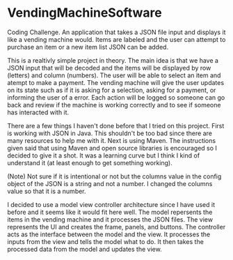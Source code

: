 # VendingMachineSoftware
Coding Challenge. An application that takes a JSON file input and displays it like a vending machine would. Items are labeled and the user can attempt to purchase an item or a new item list JSON can be added.

This is a realtivly simple project in theory. The main idea is that we have a JSON input that will be decoded and the items will be displayed by row (letters) and column (numbers). The user will be able to select an item and atempt to make a payment. The vending machine will give the user updates on its state such as if it is asking for a selection, asking for a payment, or informing the user of a error. Each action will be logged so someone can go back and review if the machine is working correctly and to see if someone has interacted with it.

There are a few things I haven't done before that I tried on this project. First is working with JSON in Java. This shouldn't be too bad since there are many resources to help me with it. Next is using Maven. The instructions given said that using Maven and open source libraries is encouraged so I decided to give it a shot. It was a learning curve but I think I kind of understand it (at least enough to get something working).

(Note) Not sure if it is intentional or not but the columns value in the config object of the JSON is a string and not a number. I changed the columns value so that it is a number.

I decided to use a model view controller architecture since I have used it before and it seems like it would fit here well. The model repersents the items in the vending machine and it processes the JSON files. The view represents the UI and creates the frame, panels, and buttons. The controller acts as the interface between the model and the view. It processes the inputs from the view and tells the model what to do. It then takes the processed data from the model and updates the view.

